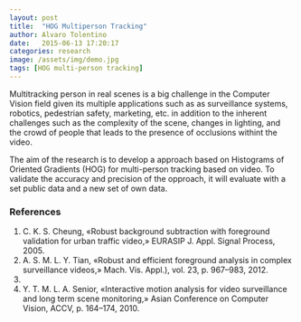 ```yaml
---
layout: post
title:  "HOG Multiperson Tracking"
author: Alvaro Tolentino
date:   2015-06-13 17:20:17
categories: research
image: /assets/img/demo.jpg
tags: [HOG multi-person tracking]
---
```

Multitracking person in real scenes is a big challenge in the Computer Vision field given its multiple applications such as as surveillance systems, robotics, pedestrian safety, marketing, etc. in addition to the inherent challenges such as the complexity of the scene, changes in lighting, and the crowd of people that leads to the presence of occlusions withint the video.

The aim of the research is to develop a approach based on Histograms of Oriented Gradients (HOG) for multi-person tracking based on video. To validate the accuracy and precision of the opproach, it will evaluate with a set public data and a new set of own data.


<h3>References</h3>
<ol>
	<li>C. K. S. Cheung, «Robust background subtraction with foreground validation for urban traffic video,» EURASIP J. Appl. Signal Process, 2005.</li>
	<li>A. S. M. L. Y. Tian, «Robust and efficient foreground analysis in complex surveillance videos,» Mach. Vis. Appl.), vol. 23, p. 967–983, 2012.<li>
	<li>Y. T. M. L. A. Senior, «Interactive motion analysis for video surveillance and long term scene monitoring,» Asian Conference on Computer Vision, ACCV, p. 164–174, 2010.</li>
</ol>
